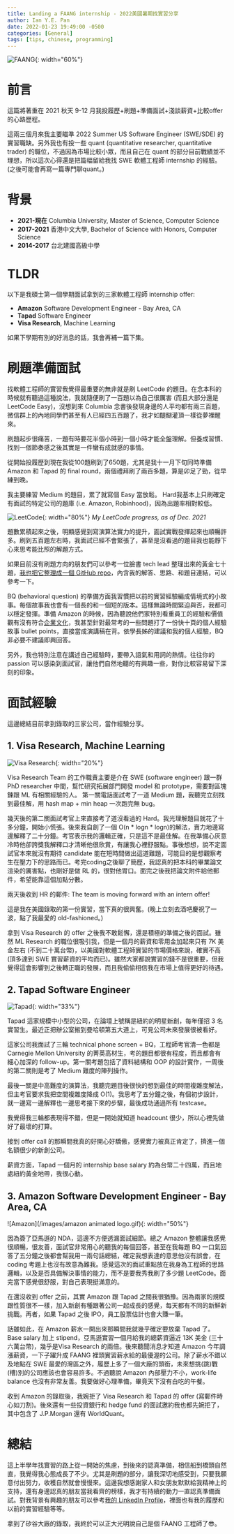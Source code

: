 ```yaml
---
title: Landing a FAANG internship - 2022美國暑期找實習分享
author: Ian Y.E. Pan
date: 2022-01-23 19:49:00 -0500
categories: [General]
tags: [tips, chinese, programming]
---
```



![FAANG](/images/faang.png){: width="60%"}

# 前言

這篇將著重在 2021 秋天 9-12 月我投履歷+刷題+準備面試+淺談薪資+比較offer 的心路歷程。

這兩三個月來我主要瞄準 2022 Summer US Software Engineer (SWE/SDE) 的實習職缺。另外我也有投一些 quant (quantitative researcher, quantitative trader) 的職位，不過因為市場比較小眾，而且自己在 quant 的部分目前戰績並不理想，所以這次心得還是把篇幅留給我找 SWE 軟體工程師 internship 的經驗。(之後可能會再寫一篇專門聊quant。)

# 背景

-  **2021-現在** Columbia University, Master of Science, Computer Science
-  **2017-2021** 香港中文大學, Bachelor of Science with Honors, Computer Science
-  **2014-2017** 台北建國高級中學

# TLDR

以下是我碩士第一個學期面試拿到的三家軟體工程師 internship offer:

- **Amazon** Software Development Engineer - Bay Area, CA
- **Tapad** Software Engineer
- **Visa Research**, Machine Learning

如果下學期有別的好消息的話，我會再補一篇下集。

# 刷題準備面試

找軟體工程師的實習我覺得最重要的無非就是刷 LeetCode 的題目。在念本科的時候就有聽過這種說法，我就隨便刷了一百題以為自己很厲害 (而且大部分還是 LeetCode Easy)，沒想到來 Columbia 念書後發現身邊的人平均都有兩三百題，微信群上的內地同學們甚至有人已經四五百題了，我才如醍醐灌頂一樣從夢裡醒來。

刷題起步很痛苦，一題有時要花半個小時到一個小時才能全盤理解。但養成習慣、找到一個節奏感之後其實是一件蠻有成就感的事情。

從開始投履歷到現在我從100題刷到了650題，尤其是我十一月下旬同時準備 Amazon 和 Tapad 的 final round，兩個禮拜刷了兩百多題，算是卯足了勁，從早練到晚。

我主要練習 Medium 的題目，累了就寫個 Easy 當放鬆。 Hard我基本上只刷確定有面試的特定公司的題庫 (i.e. Amazon, Robinhood)，因為出題率相對較低。


![LeetCode](/images/leetcode.png){: width="80%"}
_My LeetCode progress, as of Dec. 2021_

題數累積起來之後，明顯感覺到寫演算法實力的提升，面試實戰發揮起來也順暢許多。刷到五百題左右時，我面試已經不會緊張了，甚至是沒看過的題目我也能靜下心來思考能比照的解題方式。

如果目前沒有刷題方向的朋友們可以參考一位臉書 tech lead 整理出來的黃金七十題，[我也把它整理成一個 GitHub repo](https://github.com/ianyepan/top-70-leetcode-questions)，內含我的解答、思路、和題目連結，可以參考一下。

BQ (behavioral question) 的準備方面我習慣把以前的實習經驗編成情境式的小故事。每個故事我也會有一個長的和一個短的版本。這樣無論時間緊迫與否，我都可以穩定發揮。準備 Amazon 的時候，因為聽說他們家特別看重員工的經驗和價值觀有沒有符合[企業文化](https://www.amazon.jobs/en/principles)，我甚至針對最常考的一些問題打了一份快十頁的個人經驗故事 bullet points，直接當成演講稿在背。依學長姊的建議和我的個人經驗，BQ 非必要不建議即興回答。

另外，我也特別注意在講述自己經驗時，要帶入語氣和用詞的熱情。往往你的 passion 可以感染到面試官，讓他們自然地聽的有興趣一些，對你比較容易留下深刻的印象。

# 面試經驗

這邊總結目前拿到錄取的三家公司，當作經驗分享。

## 1. Visa Research, Machine Learning

![Visa Research](/images/visa_research.png){: width="20%"}

Visa Research Team 的工作職責主要是介在 SWE (software engineer) 跟一群 PhD researcher 中間，幫忙研究拓展部門開發 model 和 prototype，需要對區塊鍊跟 ML 有相關經驗的人。
第一關電話面試考了一道 Medium 題，我聽完立刻找到最佳解，用 hash map + min heap 一次跑完無 bug。


幾天後的第二關面試考官上來直接考了道沒看過的 Hard。我光理解題目就花了十多分鐘，開始小慌張。後來我自創了一個 O(n * logn * logn)的解法，賣力地邊寫邊解釋了二十分鐘。考官表示我的邏輯正確，只是這不是最佳解。在我準備心灰意冷時他卻誇獎我解釋口才清晰他很欣賞，有讓我心裡舒服點。事後想想，說不定面試官本來就沒有期待 candidate 能在短時間做出這道難題，可能目的是想觀察考生在壓力下的思路而已。考完coding之後聊了簡歷，我認真‌‍‌‌‍‍‌‌‍‌‍‍‌‍‌‍‍‌‌的把本科的畢業論文渲染的厲害點，也剛好是做 RL 的，很對他胃口。面完之後我把論文附件給他郵件，希望能靠這個加點分數。

兩天後收到 HR 的郵件: The team is moving forward with an intern offer! 

這是我在美國錄取的第一份實習，當下真的很興奮。(晚上立刻去酒吧慶祝了一波，點了我最愛的 old-fashioned。)

拿到 Visa Research 的 offer 之後我不敢鬆懈，還是積極的準備之後的面試。雖然 ML Research 的職位很吸引我，但是一個月的薪資和零用金加起來只有 7K 美金左右 (不到二十萬台幣)，以美國對軟體工程師實習的市場價格來說，確實不高 (頂多達到 SWE 實習薪資的平均而已)。雖然大家都說實習的錢不是很重要，但我覺得這會影響到之後轉正職的發展，而且我偷偷相信我在市場上值得更好的待遇。


## 2. Tapad Software Engineer

![Tapad](/images/tapad.jpg){: width="33%"}

Tapad 這家規模中小型的公司，在論壇上號稱是紐約的明星新創，每年僅招 3 名實習生。最近正把辦公室搬到曼哈頓第五大道上，可見公司未來發展很被看好。


這家公司我面試了三輪 technical phone screen + BQ，工程師考官清一色都是 Carnegie Mellon University 的菁英高材生，考的題目都很有程度，而且都會有細心加深的 follow-up。第一關考題包括了資料結構和 OOP 的設計實作，一周後的第二關則是考了 Medium 難度的陣列操作。

最後一關是中高難度的演算法，我聽完題目後很快的想到最佳的時間複雜度解法，但主考官要求我把空間複雜度降成 O(1)。我思考了五分鐘之後，有個初步設計，就一邊寫一邊解釋也一邊思考接下來的步驟，最後成功通過所有 testcase。

我覺得我三輪都表現得不錯，但是一開始就知道 headcount 很少，所以心裡先做好了最壞的打算。

接到 offer call 的那瞬間我真的好開心好驕傲，感覺實力被真正肯定了，擠進一個名額很少的新創公司。

薪資方面，Tapad 一個月的 internship base salary 約為台幣二十四萬，而且地處紐約黃金地帶，我很心動。

## 3. Amazon Software Development Engineer - Bay Area, CA

![Amazon](/images/amazon animated logo.gif){: width="50%"}

因為簽了亞馬遜的 NDA，這邊不方便透漏面試細節。總之 Amazon 整體讓我感覺很順暢，很友善，面試官非常用心的聽我的每個回答，甚至在我每題 BQ 一口氣回答了五分鐘之後都會幫我用一兩句話總結，確定我想表達的意思他沒有誤會，在 coding 考題上也沒有故意為難我。感覺這次的面試重點放在我身為工程師的思路邏輯，以及是否具備解決事情的能力，而不是要我秀我刷了多少題 LeetCode。面完當下感覺很舒服，對自己表現挺滿意的。

在還沒收到 offer 之前，其實 Amazon 跟 Tapad 之間我很猶豫。因為兩家的規模跟性質很不一樣，加入新創有種跟著公司一起成長的感覺，每天都有不同的新鮮新挑戰。再者，如果 Tapad 之後 IPO，員工股票估計也會大賺一筆。

話雖如此，在 Amazon 薪水一開出來那瞬間我就幾乎確定要放棄 Tapad 了。Base salary 加上 stipend，亞馬遜實習一個月給我的總薪資逼近 13K 美金 (三十六萬台幣)，幾乎是Visa Research 的兩倍。後來聽聞消息才知道 Amazon 今年調漲薪資，一下子躍升成 FAANG 裡頭實習薪水給的最優渥的公司。除了薪水不錯以及地點在 SWE 最愛的灣區之外，履歷上多了一個大廠的頭銜，未來想挑(跳)戰(槽)別的公司應該也會容易許多。不過聽說 Amazon 內部壓力不小，work-life balance 也沒有非常友善。我要做好心理準備，畢竟天下沒有白吃的午餐。

收到 Amazon 的錄取後，我婉拒了 Visa Research 和 Tapad 的 offer (寫郵件時心如刀割)。後來還有一些投資銀行和 hedge fund 的面試邀約我也都先婉拒了，其中包含了 J.P.Morgan 還有 WorldQuant。

# 總結

這上半學年找實習的路上從一開始的焦慮，到後來的認真準備，相信船到橋頭自然直，我覺得我心態成長了不少。尤其是刷題的部分，讓我深切地感受到，只要我願意付出努力，收穫自然就會慢慢來。這邊我想感謝家人和女朋友默默給我精神上的支持，還有身邊認真的朋友當我看齊的榜樣，我才有持續的動力一直認真準備面試。對我背景有興趣的朋友可以參考[我的 LinkedIn Profile](https://www.linkedin.com/in/ianyepan/)，裡面也有我的履歷和以前的實習經驗等等。

拿到了矽谷大廠的錄取，我終於可以正大光明說自己是個 FAANG 工程師了😎。
